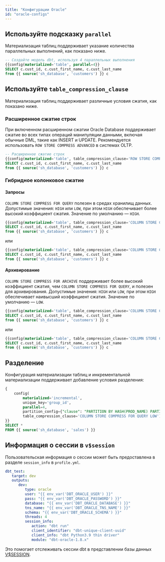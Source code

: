 ```yaml
---
title: "Конфигурации Oracle"
id: "oracle-configs"
---
```


<VersionBlock firstVersion="1.3.2">

## Используйте подсказку `parallel`

Материализация таблиц поддерживает указание количества параллельных выполнений, как показано ниже.

```sql
-- Создайте модель dbt, используя 4 параллельных выполнения
{{config(materialized='table', parallel=4}}
SELECT c.cust_id, c.cust_first_name, c.cust_last_name
from {{ source('sh_database', 'customers') }} c
```

## Используйте `table_compression_clause`

Материализация таблиц поддерживает различные условия сжатия, как показано ниже.

### Расширенное сжатие строк

При включенном расширенном сжатии Oracle Database поддерживает сжатие во всех типах операций манипуляции данными, включая обычные DML, такие как INSERT и UPDATE. Рекомендуется использовать `ROW STORE COMPRESS ADVANCED` в системах OLTP.

```sql
-- Расширенное сжатие строк
{{config(materialized='table', table_compression_clause='ROW STORE COMPRESS ADVANCED')}}
SELECT c.cust_id, c.cust_first_name, c.cust_last_name
from {{ source('sh_database', 'customers') }} c
```

### Гибридное колонковое сжатие

#### Запросы

`COLUMN STORE COMPRESS FOR QUERY` полезен в средах хранилищ данных. Допустимые значения: `HIGH` или `LOW`, при этом `HIGH` обеспечивает более высокий коэффициент сжатия. Значение по умолчанию — `HIGH`.

```sql
{{config(materialized='table', table_compression_clause='COLUMN STORE COMPRESS FOR QUERY LOW')}}
SELECT c.cust_id, c.cust_first_name, c.cust_last_name
from {{ source('sh_database', 'customers') }} c
```

или

```sql
{{config(materialized='table', table_compression_clause='COLUMN STORE COMPRESS FOR QUERY HIGH')}}
SELECT c.cust_id, c.cust_first_name, c.cust_last_name
from {{ source('sh_database', 'customers') }} c
```

#### Архивирование

`COLUMN STORE COMPRESS FOR ARCHIVE` поддерживает более высокий коэффициент сжатия, чем `COLUMN STORE COMPRESS FOR QUERY`, и полезен для архивирования. Допустимые значения: `HIGH` или `LOW`, при этом `HIGH` обеспечивает наивысший коэффициент сжатия. Значение по умолчанию — `LOW`.

```sql
{{config(materialized='table', table_compression_clause='COLUMN STORE COMPRESS FOR ARCHIVE LOW')}}
SELECT c.cust_id, c.cust_first_name, c.cust_last_name
from {{ source('sh_database', 'customers') }} c
```

или

```sql
{{config(materialized='table', table_compression_clause='COLUMN STORE COMPRESS FOR ARCHIVE HIGH')}}
SELECT c.cust_id, c.cust_first_name, c.cust_last_name
from {{ source('sh_database', 'customers') }} c
```

## Разделение

Конфигурация материализации таблиц и инкрементальной материализации поддерживает добавление условия разделения:

```sql
{
    config(
        materialized='incremental',
        unique_key='group_id',
        parallel=4,
        partition_config={"clause": "PARTITION BY HASH(PROD_NAME) PARTITIONS 4"},
        table_compression_clause='COLUMN STORE COMPRESS FOR QUERY LOW')
}}
SELECT *
FROM {{ source('sh_database', 'sales') }}
```

## Информация о сессии в `v$session`

Пользовательская информация о сессии может быть предоставлена в разделе `session_info` в `profile.yml`.

```yaml
dbt_test:
   target: dev
   outputs:
      dev:
         type: oracle
         user: "{{ env_var('DBT_ORACLE_USER') }}"
         pass: "{{ env_var('DBT_ORACLE_PASSWORD') }}"
         database: "{{ env_var('DBT_ORACLE_DATABASE') }}"
         tns_name: "{{ env_var('DBT_ORACLE_TNS_NAME') }}"
         schema: "{{ env_var('DBT_ORACLE_SCHEMA') }}"
         threads: 4
         session_info:
            action: "dbt run"
            client_identifier: "dbt-unique-client-uuid"
            client_info: "dbt Python3.9 thin driver"
            module: "dbt-oracle-1.8.x"
```

Это помогает отслеживать сессии dbt в представлении базы данных [V$SESSION](https://docs.oracle.com/en/database/oracle/oracle-database/19/refrn/V-SESSION.html).

</VersionBlock>